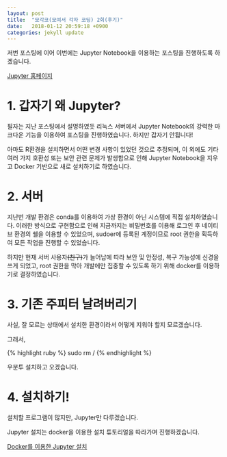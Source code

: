 ```yaml
---
layout: post
title:  "모각코(모여서 각자 코딩) 2회(후기)"
date:   2018-01-12 20:59:18 +0900
categories: jekyll update
---
```


저번 포스팅에 이어 이번에는 Jupyter Notebook을 이용하는 포스팅을 진행하도록 하겠습니다.

[Jupyter 홈페이지][Jupyter 홈페이지]

# 1. 갑자기 왜 Jupyter?

필자는 지난 포스팅에서 설명하였듯 리눅스 서버에서 Jupyter Notebook의 강력한 마크다운 기능을 이용하여 포스팅을 진행하였습니다. 하지만 갑자기 안됩니다!

아마도 R환경을 설치하면서 어떤 변경 사항이 있었던 것으로 추정되며, 이 외에도 기타 여러 가지 호환성 또는 보안 관련 문제가 발생함으로 인해 Jupyter Notebook을 지우고 Docker 기반으로 새로 설치하기로 하였습니다.

# 2. 서버

지난번 개발 환경은 conda를 이용하여 가상 환경이 아닌 시스템에 직접 설치하였습니다. 이러한 방식으로 구현함으로 인해 지금까지는 비밀번호를 이용해 로그인 후 네이티브 환경의 쉘을 이용할 수 있었으며, sudoer에 등록된 계정이므로 root 권한을 획득하여 모든 작업을 진행할 수 있었습니다.

하지만 현재 서버 사용자~~(친구)~~가 늘어남에 따라 보안 및 안정성, 복구 가능성에 신경을 쓰게 되었고, root 권한을 막아 개발에만 집중할 수 있도록 하기 위해 docker를 이용하기로 결정하였습니다.

# 3. 기존 주피터 날려버리기

사실, 잘 모르는 상태에서 설치한 환경이라서 어떻게 지워야 할지 모르겠습니다.

그래서,

{% highlight ruby %} sudo rm / {% endhighlight %}

우분투 설치하고 오겠습니다.

# 4. 설치하기!

설치할 프로그램이 많지만, Jupyter만 다루겠습니다.

Jupyter 설치는 docker을 이용한 설치 튜토리얼을 따라가며 진행하겠습니다.

[Docker를 이용한 Jupyter 설치][Docker를 이용한 Jupyter 설치]




[Jupyter 홈페이지]: http://jupyter.org/
[Docker를 이용한 Jupyter 설치]: https://hub.docker.com/r/jupyter/notebook/
